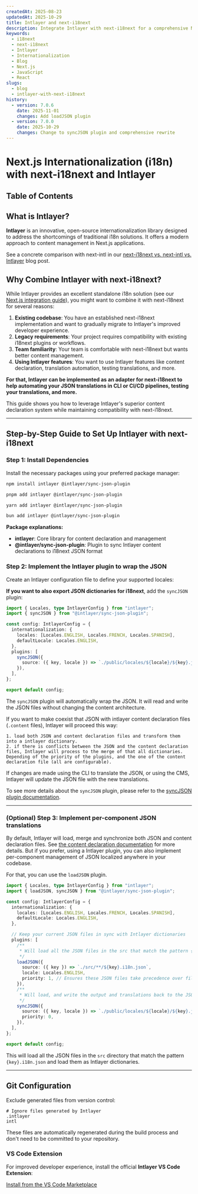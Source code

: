 ```yaml
---
createdAt: 2025-08-23
updatedAt: 2025-10-29
title: Intlayer and next-i18next
description: Integrate Intlayer with next-i18next for a comprehensive Next.js internationalization solution
keywords:
  - i18next
  - next-i18next
  - Intlayer
  - Internationalization
  - Blog
  - Next.js
  - JavaScript
  - React
slugs:
  - blog
  - intlayer-with-next-i18next
history:
  - version: 7.0.6
    date: 2025-11-01
    changes: Add loadJSON plugin
  - version: 7.0.0
    date: 2025-10-29
    changes: Change to syncJSON plugin and comprehensive rewrite
---
```


# Next.js Internationalization (i18n) with next-i18next and Intlayer

## Table of Contents

<TOC/>

## What is Intlayer?

**Intlayer** is an innovative, open-source internationalization library designed to address the shortcomings of traditional i18n solutions. It offers a modern approach to content management in Next.js applications.

See a concrete comparison with next-intl in our [next-i18next vs. next-intl vs. Intlayer](https://github.com/aymericzip/intlayer/blob/main/docs/blog/en/next-i18next_vs_next-intl_vs_intlayer.md) blog post.

## Why Combine Intlayer with next-i18next?

While Intlayer provides an excellent standalone i18n solution (see our [Next.js integration guide](https://github.com/aymericzip/intlayer/blob/main/docs/docs/en/intlayer_with_nextjs_16.md)), you might want to combine it with next-i18next for several reasons:

1. **Existing codebase**: You have an established next-i18next implementation and want to gradually migrate to Intlayer's improved developer experience.
2. **Legacy requirements**: Your project requires compatibility with existing i18next plugins or workflows.
3. **Team familiarity**: Your team is comfortable with next-i18next but wants better content management.
4. **Using Intlayer features**: You want to use Intlayer features like content declaration, translation automation, testing translations, and more.

**For that, Intlayer can be implemented as an adapter for next-i18next to help automating your JSON translations in CLI or CI/CD pipelines, testing your translations, and more.**

This guide shows you how to leverage Intlayer's superior content declaration system while maintaining compatibility with next-i18next.

---

## Step-by-Step Guide to Set Up Intlayer with next-i18next

### Step 1: Install Dependencies

Install the necessary packages using your preferred package manager:

```bash packageManager="npm"
npm install intlayer @intlayer/sync-json-plugin
```

```bash packageManager="pnpm"
pnpm add intlayer @intlayer/sync-json-plugin
```

```bash packageManager="yarn"
yarn add intlayer @intlayer/sync-json-plugin
```

```bash packageManager="bun"
bun add intlayer @intlayer/sync-json-plugin
```

**Package explanations:**

- **intlayer**: Core library for content declaration and management
- **@intlayer/sync-json-plugin**: Plugin to sync Intlayer content declarations to i18next JSON format

### Step 2: Implement the Intlayer plugin to wrap the JSON

Create an Intlayer configuration file to define your supported locales:

**If you want to also export JSON dictionaries for i18next**, add the `syncJSON` plugin:

```typescript fileName="intlayer.config.ts"
import { Locales, type IntlayerConfig } from "intlayer";
import { syncJSON } from "@intlayer/sync-json-plugin";

const config: IntlayerConfig = {
  internationalization: {
    locales: [Locales.ENGLISH, Locales.FRENCH, Locales.SPANISH],
    defaultLocale: Locales.ENGLISH,
  },
  plugins: [
    syncJSON({
      source: ({ key, locale }) => `./public/locales/${locale}/${key}.json`,
    }),
  ],
};

export default config;
```

The `syncJSON` plugin will automatically wrap the JSON. It will read and write the JSON files without changing the content architecture.

If you want to make coexist that JSON with intlayer content declaration files (`.content` files), Intlayer will proceed this way:

    1. load both JSON and content declaration files and transform them into a intlayer dictionary.
    2. if there is conflicts between the JSON and the content declaration files, Intlayer will process to the merge of that all dictionaries. Depending of the priority of the plugins, and the one of the content declaration file (all are configurable).

If changes are made using the CLI to translate the JSON, or using the CMS, Intlayer will update the JSON file with the new translations.

To see more details about the `syncJSON` plugin, please refer to the [syncJSON plugin documentation](https://github.com/aymericzip/intlayer/blob/main/docs/docs/en/plugins/sync-json.md).

---

### (Optional) Step 3: Implement per-component JSON translations

By default, Intlayer will load, merge and synchronize both JSON and content declaration files. See [the content declaration documentation](https://github.com/aymericzip/intlayer/blob/main/docs/docs/en/dictionary/content_file.md) for more details. But if you prefer, using a Intlayer plugin, you can also implement per-component management of JSON localized anywhere in your codebase.

For that, you can use the `loadJSON` plugin.

```ts fileName="intlayer.config.ts"
import { Locales, type IntlayerConfig } from "intlayer";
import { loadJSON, syncJSON } from "@intlayer/sync-json-plugin";

const config: IntlayerConfig = {
  internationalization: {
    locales: [Locales.ENGLISH, Locales.FRENCH, Locales.SPANISH],
    defaultLocale: Locales.ENGLISH,
  },

  // Keep your current JSON files in sync with Intlayer dictionaries
  plugins: [
    /**
     * Will load all the JSON files in the src that match the pattern {key}.i18n json
     */
    loadJSON({
      source: ({ key }) => `./src/**/${key}.i18n.json`,
      locale: Locales.ENGLISH,
      priority: 1, // Ensures these JSON files take precedence over files at `./public/locales/en/${key}.json`
    }),
    /**
     * Will load, and write the output and translations back to the JSON files in the locales directory
     */
    syncJSON({
      source: ({ key, locale }) => `./public/locales/${locale}/${key}.json`,
      priority: 0,
    }),
  ],
};

export default config;
```

This will load all the JSON files in the `src` directory that match the pattern `{key}.i18n.json` and load them as Intlayer dictionaries.

---

## Git Configuration

Exclude generated files from version control:

```plaintext fileName=".gitignore"
# Ignore files generated by Intlayer
.intlayer
intl
```

These files are automatically regenerated during the build process and don't need to be committed to your repository.

### VS Code Extension

For improved developer experience, install the official **Intlayer VS Code Extension**:

[Install from the VS Code Marketplace](https://marketplace.visualstudio.com/items?itemName=intlayer.intlayer-vs-code-extension)

